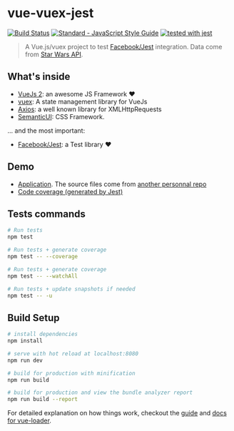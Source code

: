 # vue-vuex-jest

[![Build Status](https://travis-ci.org/maxpou/vue-vuex-jest.svg?branch=master)](https://travis-ci.org/maxpou/vue-vuex-jest) [![Standard - JavaScript Style Guide](https://img.shields.io/badge/code_style-standard-brightgreen.svg)](https://standardjs.com) [![tested with jest](https://img.shields.io/badge/tested_with-jest-99424f.svg)](https://github.com/facebook/jest)


> A Vue.js/vuex project to test [Facebook/Jest](https://facebook.github.io/jest/) integration. Data come from [Star Wars API](https://swapi.co/).

## What's inside

* [VueJs 2](https://vuejs.org/): an awesome JS Framework ❤️
* [vuex](https://vuex.vuejs.org/en/): A state management library for VueJs
* [Axios](https://github.com/mzabriskie/axios): a well known library for XMLHttpRequests
* [SemanticUI](http://semantic-ui.com/): CSS Framework.

... and the most important:

* [Facebook/Jest](https://facebook.github.io/jest/): a Test library ❤️


## Demo

* [Application](http://www.maxpou.fr/swapi-shop-vue-vuex/). The source files come from [another personnal repo](https://github.com/maxpou/vue-vuex-jest)
* [Code coverage (generated by Jest)](http://www.maxpou.fr/vue-vuex-jest/)


## Tests commands

```bash
# Run tests
npm test

# Run tests + generate coverage
npm test -- --coverage

# Run tests + generate coverage
npm test -- --watchAll

# Run tests + update snapshots if needed
npm test -- -u
```

## Build Setup

``` bash
# install dependencies
npm install

# serve with hot reload at localhost:8080
npm run dev

# build for production with minification
npm run build

# build for production and view the bundle analyzer report
npm run build --report
```

For detailed explanation on how things work, checkout the [guide](http://vuejs-templates.github.io/webpack/) and [docs for vue-loader](http://vuejs.github.io/vue-loader).
